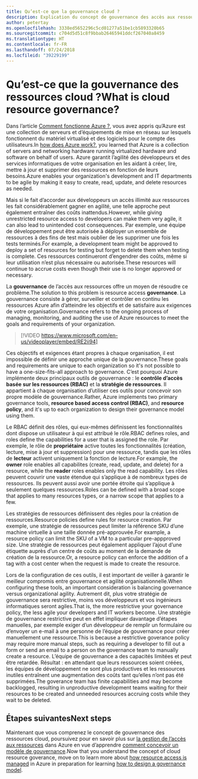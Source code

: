 ```yaml
---
title: Qu’est-ce que la gouvernance cloud ?
description: Explication du concept de gouvernance des accès aux ressources sur Azure
author: petertay
ms.openlocfilehash: 3338ed5652296c5cd01277a51be1cb5893320b65
ms.sourcegitcommit: c704d5d51c8f9bbab26465941ddcf267040a8459
ms.translationtype: HT
ms.contentlocale: fr-FR
ms.lasthandoff: 07/24/2018
ms.locfileid: "39229199"
---
```

# <a name="what-is-cloud-resource-governance"></a><span data-ttu-id="0e31b-103">Qu’est-ce que la gouvernance des ressources cloud ?</span><span class="sxs-lookup"><span data-stu-id="0e31b-103">What is cloud resource governance?</span></span>

<span data-ttu-id="0e31b-104">Dans l’article [Comment fonctionne Azure ?](azure-explainer.md), vous avez appris qu’Azure est une collection de serveurs et d’équipements de mise en réseau sur lesquels fonctionnent du matériel virtualisé et des logiciels pour le compte des utilisateurs.</span><span class="sxs-lookup"><span data-stu-id="0e31b-104">In [how does Azure work?](azure-explainer.md), you learned that Azure is a collection of servers and networking hardware running virtualized hardware and software on behalf of users.</span></span> <span data-ttu-id="0e31b-105">Azure garantit l’agilité des développeurs et des services informatiques de votre organisation en les aidant à créer, lire, mettre à jour et supprimer des ressources en fonction de leurs besoins.</span><span class="sxs-lookup"><span data-stu-id="0e31b-105">Azure enables your organization's development and IT departments to be agile by making it easy to create, read, update, and delete resources as needed.</span></span>

<span data-ttu-id="0e31b-106">Mais si le fait d’accorder aux développeurs un accès illimité aux ressources les fait considérablement gagner en agilité, une telle approche peut également entraîner des coûts inattendus.</span><span class="sxs-lookup"><span data-stu-id="0e31b-106">However, while giving unrestricted resource access to developers can make them very agile, it can also lead to unintended cost consequences.</span></span> <span data-ttu-id="0e31b-107">Par exemple, une équipe de développement peut être autorisée à déployer un ensemble de ressources à des fins de test mais oublier de les supprimer une fois les tests terminés.</span><span class="sxs-lookup"><span data-stu-id="0e31b-107">For example, a development team might be approved to deploy a set of resources for testing but forget to delete them when testing is complete.</span></span> <span data-ttu-id="0e31b-108">Ces ressources continueront d’engendrer des coûts, même si leur utilisation n’est plus nécessaire ou autorisée.</span><span class="sxs-lookup"><span data-stu-id="0e31b-108">These resources will continue to accrue costs even though their use is no longer approved or necessary.</span></span> 

<span data-ttu-id="0e31b-109">La **gouvernance** de l’accès aux ressources offre un moyen de résoudre ce problème.</span><span class="sxs-lookup"><span data-stu-id="0e31b-109">The solution to this problem is resource access **governance**.</span></span> <span data-ttu-id="0e31b-110">La gouvernance consiste à gérer, surveiller et contrôler en continu les ressources Azure afin d’atteindre les objectifs et de satisfaire aux exigences de votre organisation.</span><span class="sxs-lookup"><span data-stu-id="0e31b-110">Governance refers to the ongoing process of managing, monitoring, and auditing the use of Azure resources to meet the goals and requirements of your organization.</span></span> 

> [!VIDEO https://www.microsoft.com/en-us/videoplayer/embed/RE2ii94] 

<span data-ttu-id="0e31b-111">Ces objectifs et exigences étant propres à chaque organisation, il est impossible de définir une approche unique de la gouvernance.</span><span class="sxs-lookup"><span data-stu-id="0e31b-111">These goals and requirements are unique to each organization so it's not possible to have a one-size-fits-all approach to governance.</span></span> <span data-ttu-id="0e31b-112">C’est pourquoi Azure implémente deux principaux outils de gouvernance : le **contrôle d’accès basée sur les ressources (RBAC)** et la **stratégie de ressources**. Il appartient à chaque organisation d’utiliser ces outils pour concevoir son propre modèle de gouvernance.</span><span class="sxs-lookup"><span data-stu-id="0e31b-112">Rather, Azure implements two primary governance tools, **resource based access control (RBAC)**, and **resource policy**, and it's up to each organization to design their governance model using them.</span></span>

<span data-ttu-id="0e31b-113">Le RBAC définit des rôles, qui eux-mêmes définissent les fonctionnalités dont dispose un utilisateur à qui est attribué le rôle.</span><span class="sxs-lookup"><span data-stu-id="0e31b-113">RBAC defines roles, and roles define the capabilities for a user that is assigned the role.</span></span> <span data-ttu-id="0e31b-114">Par exemple, le rôle de **propriétaire** active toutes les fonctionnalités (création, lecture, mise à jour et suppression) pour une ressource, tandis que les rôles de **lecteur** activent uniquement la fonction de lecture.</span><span class="sxs-lookup"><span data-stu-id="0e31b-114">For example, the **owner** role enables all capabilites (create, read, update, and delete) for a resource, while the  **reader** roles enables only the read capability.</span></span> <span data-ttu-id="0e31b-115">Les rôles peuvent couvrir une vaste étendue qui s’applique à de nombreux types de ressources. Ils peuvent aussi avoir une portée étroite qui s’applique à seulement quelques ressources.</span><span class="sxs-lookup"><span data-stu-id="0e31b-115">Roles can be defined with a broad scope that applies to many resources types, or a narrow scope that applies to a few.</span></span> 

<span data-ttu-id="0e31b-116">Les stratégies de ressources définissent des règles pour la création de ressources.</span><span class="sxs-lookup"><span data-stu-id="0e31b-116">Resource policies define rules for resource creation.</span></span> <span data-ttu-id="0e31b-117">Par exemple, une stratégie de ressources peut limiter la référence SKU d’une machine virtuelle à une taille donnée pré-approuvée.</span><span class="sxs-lookup"><span data-stu-id="0e31b-117">For example, a resource policy can limit the SKU of a VM to a particular pre-appproved size.</span></span> <span data-ttu-id="0e31b-118">Une stratégie de ressources peut également appliquer l’ajout d’une étiquette auprès d’un centre de coûts au moment de la demande de création de la ressource.</span><span class="sxs-lookup"><span data-stu-id="0e31b-118">Or, a resource policy can enforce the addition of a tag with a cost center when the request is made to create the resource.</span></span> 

<span data-ttu-id="0e31b-119">Lors de la configuration de ces outils, il est important de veiller à garantir le meilleur compromis entre gouvernance et agilité organisationnelle.</span><span class="sxs-lookup"><span data-stu-id="0e31b-119">When configuring these tools, an important consideration is balancing governance versus organizational agility.</span></span> <span data-ttu-id="0e31b-120">Autrement dit, plus votre stratégie de gouvernance sera restrictive, moins vos développeurs et vos ingénieurs informatiques seront agiles.</span><span class="sxs-lookup"><span data-stu-id="0e31b-120">That is, the more restrictive your governance policy, the less agile your developers and IT workers become.</span></span> <span data-ttu-id="0e31b-121">Une stratégie de gouvernance restrictive peut en effet impliquer davantage d’étapes manuelles, par exemple exiger d’un développeur de remplir un formulaire ou d’envoyer un e-mail à une personne de l’équipe de gouvernance pour créer manuellement une ressource.</span><span class="sxs-lookup"><span data-stu-id="0e31b-121">This is because a restrictive goverance policy may require more manual steps, such as requiring a developer to fill out a form or send an email to a person on the governance team to manually create a resource.</span></span> <span data-ttu-id="0e31b-122">L’équipe de gouvernance a des capacités limitées et peut être retardée. Résultat : en attendant que leurs ressources soient créées, les équipes de développement ne sont plus productives et les ressources inutiles entraînent une augmentation des coûts tant qu’elles n’ont pas été supprimées.</span><span class="sxs-lookup"><span data-stu-id="0e31b-122">The goverance team has finite capabilities and may become backlogged, resulting in unproductive development teams waiting for their resources to be created and unneeded resources accruing costs while they wait to be deleted.</span></span>

## <a name="next-steps"></a><span data-ttu-id="0e31b-123">Étapes suivantes</span><span class="sxs-lookup"><span data-stu-id="0e31b-123">Next steps</span></span>

<span data-ttu-id="0e31b-124">Maintenant que vous comprenez le concept de gouvernance des ressources cloud, poursuivez pour en savoir plus sur [la gestion de l’accès aux ressources](azure-resource-access.md) dans Azure en vue d’apprendre [comment concevoir un modèle de gouvernance](governance-how-to.md).</span><span class="sxs-lookup"><span data-stu-id="0e31b-124">Now that you understand the concept of cloud resource goverance, move on to learn more about [how resource access is managed](azure-resource-access.md) in Azure in preparation for learning [how to design a governance model](governance-how-to.md).</span></span>